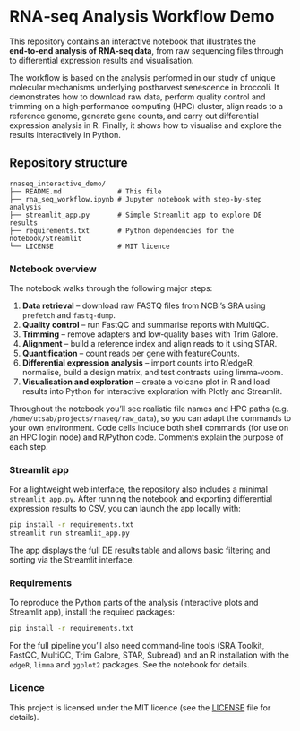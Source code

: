 # RNA‑seq Analysis Workflow Demo

This repository contains an interactive notebook that illustrates the **end‑to‑end analysis of RNA‑seq data**, from raw sequencing files through to differential expression results and visualisation.  

The workflow is based on the analysis performed in our study of unique molecular mechanisms underlying postharvest senescence in broccoli.  It demonstrates how to download raw data, perform quality control and trimming on a high‑performance computing (HPC) cluster, align reads to a reference genome, generate gene counts, and carry out differential expression analysis in R.  Finally, it shows how to visualise and explore the results interactively in Python.

## Repository structure

```
rnaseq_interactive_demo/
├── README.md              # This file
├── rna_seq_workflow.ipynb # Jupyter notebook with step‑by‑step analysis
├── streamlit_app.py       # Simple Streamlit app to explore DE results
├── requirements.txt       # Python dependencies for the notebook/Streamlit
└── LICENSE                # MIT licence
```

### Notebook overview

The notebook walks through the following major steps:

1. **Data retrieval** – download raw FASTQ files from NCBI’s SRA using `prefetch` and `fastq‑dump`.
2. **Quality control** – run FastQC and summarise reports with MultiQC.
3. **Trimming** – remove adapters and low‑quality bases with Trim Galore.
4. **Alignment** – build a reference index and align reads to it using STAR.
5. **Quantification** – count reads per gene with featureCounts.
6. **Differential expression analysis** – import counts into R/edgeR, normalise, build a design matrix, and test contrasts using limma‑voom.
7. **Visualisation and exploration** – create a volcano plot in R and load results into Python for interactive exploration with Plotly and Streamlit.

Throughout the notebook you’ll see realistic file names and HPC paths (e.g. `/home/utsab/projects/rnaseq/raw_data`), so you can adapt the commands to your own environment.  Code cells include both shell commands (for use on an HPC login node) and R/Python code.  Comments explain the purpose of each step.

### Streamlit app

For a lightweight web interface, the repository also includes a minimal `streamlit_app.py`.  After running the notebook and exporting differential expression results to CSV, you can launch the app locally with:

```bash
pip install -r requirements.txt
streamlit run streamlit_app.py
```

The app displays the full DE results table and allows basic filtering and sorting via the Streamlit interface.

### Requirements

To reproduce the Python parts of the analysis (interactive plots and Streamlit app), install the required packages:

```bash
pip install -r requirements.txt
```

For the full pipeline you’ll also need command‑line tools (SRA Toolkit, FastQC, MultiQC, Trim Galore, STAR, Subread) and an R installation with the `edgeR`, `limma` and `ggplot2` packages.  See the notebook for details.

### Licence

This project is licensed under the MIT licence (see the [LICENSE](LICENSE) file for details).
